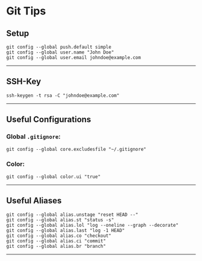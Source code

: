 [header]: # (To generate a html version of this document:)
[pandoc]: # (pandoc git_tips.md -c github.css -o git_tips.html -s --self-contained)

# Git Tips

## Setup

```
git config --global push.default simple
git config --global user.name "John Doe"
git config --global user.email johndoe@example.com
```

---

## SSH-Key

```
ssh-keygen -t rsa -C "johndoe@example.com"
```

---

## Useful Configurations

### Global `.gitignore`: 

```
git config --global core.excludesfile "~/.gitignore"
```

### Color:

```
git config --global color.ui "true"
```

---

## Useful Aliases

```
git config --global alias.unstage "reset HEAD --"
git config --global alias.st "status -s"
git config --global alias.lol "log --oneline --graph --decorate"
git config --global alias.last "log -1 HEAD"
git config --global alias.co "checkout"
git config --global alias.ci "commit"
git config --global alias.br "branch"
```

---
